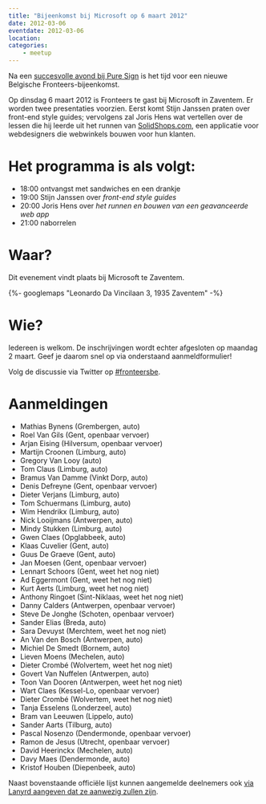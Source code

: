 ```yaml
---
title: "Bijeenkomst bij Microsoft op 6 maart 2012"
date: 2012-03-06
eventdate: 2012-03-06
location:
categories:
    - meetup
---
```

Na een [succesvolle avond bij Pure Sign](/bijeenkomsten/2012/pure-sign) is het tijd voor een nieuwe Belgische Fronteers-bijeenkomst.

Op dinsdag 6 maart 2012 is Fronteers te gast bij Microsoft in Zaventem. Er worden twee presentaties voorzien. Eerst komt Stijn Janssen praten over front-end style guides; vervolgens zal Joris Hens wat vertellen over de lessen die hij leerde uit het runnen van [SolidShops.com](http://solidshops.com/), een applicatie voor webdesigners die webwinkels bouwen voor hun klanten.

# Het programma is als volgt:

* 18:00 ontvangst met sandwiches en een drankje
* 19:00 Stijn Janssen over _front-end style guides_
* 20:00 Joris Hens over _het runnen en bouwen van een geavanceerde web app_
* 21:00 naborrelen

# Waar?

Dit evenement vindt plaats bij Microsoft te Zaventem.

{%- googlemaps "Leonardo Da Vincilaan 3, 1935 Zaventem" -%}

# Wie?

Iedereen is welkom. De inschrijvingen wordt echter afgesloten op maandag 2 maart. Geef je daarom snel op via onderstaand aanmeldformulier!

Volg de discussie via Twitter op [#fronteersbe](https://twitter.com/search?q=%23fronteersbe).

# Aanmeldingen

* Mathias Bynens (Grembergen, auto)
* Roel Van Gils (Gent, openbaar vervoer)
* Arjan Eising (Hilversum, openbaar vervoer)
* Martijn Croonen (Limburg, auto)
* Gregory Van Looy (auto)
* Tom Claus (Limburg, auto)
* Bramus Van Damme (Vinkt Dorp, auto)
* Denis Defreyne (Gent, openbaar vervoer)
* Dieter Verjans (Limburg, auto)
* Tom Schuermans (Limburg, auto)
* Wim Hendrikx (Limburg, auto)
* Nick Looijmans (Antwerpen, auto)
* Mindy Stukken (Limburg, auto)
* Gwen Claes (Opglabbeek, auto)
* Klaas Cuvelier (Gent, auto)
* Guus De Graeve (Gent, auto)
* Jan Moesen (Gent, openbaar vervoer)
* Lennart Schoors (Gent, weet het nog niet)
* Ad Eggermont (Gent, weet het nog niet)
* Kurt Aerts (Limburg, weet het nog niet)
* Anthony Ringoet (Sint-Niklaas, weet het nog niet)
* Danny Calders (Antwerpen, openbaar vervoer)
* Steve De Jonghe (Schoten, openbaar vervoer)
* Sander Elias (Breda, auto)
* Sara Devuyst (Merchtem, weet het nog niet)
* An Van den Bosch (Antwerpen, auto)
* Michiel De Smedt (Bornem, auto)
* Lieven Moens (Mechelen, auto)
* Dieter Crombé (Wolvertem, weet het nog niet)
* Govert Van Nuffelen (Antwerpen, auto)
* Toon Van Dooren (Antwerpen, weet het nog niet)
* Wart Claes (Kessel-Lo, openbaar vervoer)
* Dieter Crombé (Wolvertem, weet het nog niet)
* Tanja Esselens (Londerzeel, auto)
* Bram van Leeuwen (Lippelo, auto)
* Sander Aarts (Tilburg, auto)
* Pascal Nosenzo (Dendermonde, openbaar vervoer)
* Ramon de Jesus (Utrecht, openbaar vervoer)
* David Heerinckx (Mechelen, auto)
* Davy Maes (Dendermonde, auto)
* Kristof Houben (Diepenbeek, auto)



Naast bovenstaande officiële lijst kunnen aangemelde deelnemers ook [via Lanyrd aangeven dat ze aanwezig zullen zijn](http://lanyrd.com/2012/fronteersbe-microsoft/).

